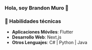 ### Hola, soy Brandon Muro 👋

### 💼 Habilidades técnicas

- **Aplicaciones Móviles**: Flutter
- **Desarrollo Web**: Next.js
- **Otros Lenguajes**: C# | Python | Java 


